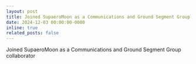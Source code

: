 ```yaml
---
layout: post
title: Joined SupaeroMoon as a Communications and Ground Segment Group collaborator
date: 2024-12-03 00:00:00-0000
inline: true
related_posts: false
---
```


Joined SupaeroMoon as a Communications and Ground Segment Group collaborator